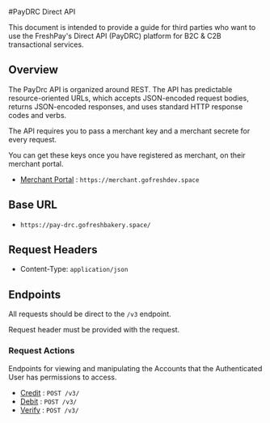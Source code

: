 #PayDRC Direct API

This document is intended to provide a guide for third parties who want to use the FreshPay's Direct API (PayDRC) platform for B2C & C2B transactional services.



## Overview

The PayDrc API is organized around REST. The API has predictable resource-oriented URLs, which accepts JSON-encoded request bodies, returns JSON-encoded responses, and uses standard HTTP response codes and verbs.

The API requires you to pass a merchant key and a merchant secrete for every request. 

You can get these keys once you have registered as merchant, on their merchant portal. 


* [Merchant Portal](https://merchant.gofreshdev.space) : `https://merchant.gofreshdev.space`

## Base URL


* `https://pay-drc.gofreshbakery.space/`


## Request Headers

* Content-Type: `application/json`


## Endpoints 

All requests should be direct to the `/v3` endpoint.

Request header must be provided with the request.

### Request Actions 

Endpoints for viewing and manipulating the Accounts that the Authenticated User
has permissions to access.

* [Credit](accounts/get.md) : `POST /v3/`
* [Debit](accounts/post.md) : `POST /v3/`
* [Verify](accounts/pk/get.md) : `POST /v3/` 